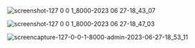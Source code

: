 
![screenshot-127 0 0 1_8000-2023 06 27-18_43_07](https://github.com/AlpetGexha/Laravel-Asset-Management/assets/50520333/4136f2f4-1ec4-41d3-a821-a17ea5d0b3dc)



![screenshot-127 0 0 1_8000-2023 06 27-18_47_03](https://github.com/AlpetGexha/Laravel-Asset-Management/assets/50520333/72742629-abeb-4d65-9f88-bbda7cc5426e)



![screencapture-127-0-0-1-8000-admin-2023-06-27-18_53_11](https://github.com/AlpetGexha/Laravel-Asset-Management/assets/50520333/286d1a87-9eb3-4f0b-a420-89a0ddba20dd)
